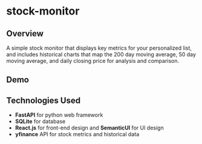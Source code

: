 # stock-monitor

## Overview
A simple stock monitor that displays key metrics for your personalized list, and includes historical charts that map the 200 day moving average, 50 day moving average, and daily closing price for analysis and comparison.

## Demo

## Technologies Used
- **FastAPI** for python web framework
- **SQLite** for database
- **React.js** for front-end design and **SemanticUI** for UI design
- **yfinance** API for stock metrics and historical data
    
